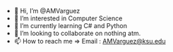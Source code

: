 - 👋 Hi, I’m @AMVarguez
- 👀 I’m interested in Computer Science
- 🌱 I’m currently learning C# and Python
- 💞️ I’m looking to collaborate on nothing atm.
- 📫 How to reach me => Email : AMVarguez@ksu.edu

<!---
AMVarguez/AMVarguez is a ✨ special ✨ repository because its `README.md` (this file) appears on your GitHub profile.
You can click the Preview link to take a look at your changes.
--->
